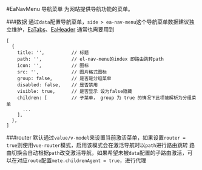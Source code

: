 #EaNavMenu 导航菜单
为网站提供导航功能的菜单。

<slot></slot>

###数据
通过`data`配置导航菜单，`side > ea-nav-menu`这个导航菜单数据建议独立维护，[EaTabs](#/ea-tabs)、[EaHeader](#/ea-header) 通常也需要用到
```
[
  {
    title: '',          // 标题
    path: '',           // el-nav-menu的index 即路由跳转path
    icon: '',           // 图标    
    src: '',            // 图片格式图标
    group: false,       // 是否是分组菜单      
    disabled: false,    // 是否禁用 
    visible: true,      // 是否显示 设为false隐藏 
    children: [         // 子菜单， group 为 true 的情况下此项被解析为分组菜单
      ...
    ],
  },
]
```

###router
默认通过`value/v-model`来设置当前激活菜单，如果设置`router = true`则使用`vue-router`模式，启用该模式会在激活导航时以`path`进行路由跳转
路由切换会自动根据`path`改变激活导航，如果希望未被`data`配置的子路由激活，可以在对应`route`配置`mete.childrenAgent = true`，进行代理

<slot name="table"></slot>
